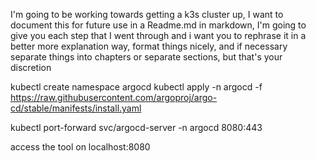 I'm going to be working towards getting a k3s cluster up, I want to document this for future use in a Readme.md in markdown, I'm going to give you each step that I went through and i want you to rephrase it in a better more explanation way, format things nicely, and if necessary separate things into chapters or separate sections, but that's your discretion

kubectl create namespace argocd
kubectl apply -n argocd -f https://raw.githubusercontent.com/argoproj/argo-cd/stable/manifests/install.yaml

kubectl port-forward svc/argocd-server -n argocd 8080:443

access the tool on localhost:8080
